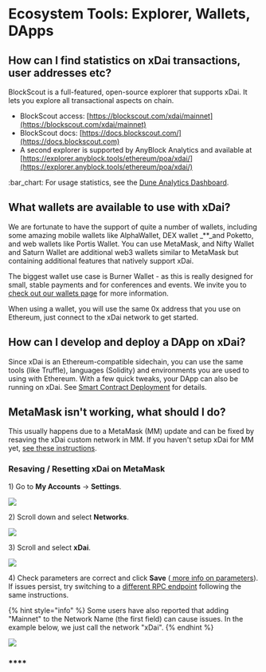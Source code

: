 # Ecosystem Tools: Explorer, Wallets, DApps

## How can I find statistics on xDai transactions, user addresses etc?

BlockScout is a full-featured, open-source explorer that supports xDai. It lets you explore all transactional aspects on chain.

* BlockScout access: [https://blockscout.com/xdai/mainnet](https://blockscout.com/xdai/mainnet)
* BlockScout docs: [https://docs.blockscout.com/](https://docs.blockscout.com)
* A second explorer is supported by AnyBlock Analytics and available at [https://explorer.anyblock.tools/ethereum/poa/xdai/](https://explorer.anyblock.tools/ethereum/poa/xdai/)

:bar\_chart: For usage statistics, see the [Dune Analytics Dashboard](https://duneanalytics.com/maxaleks/xDai-Usage).

## **What wallets are available to use with xDai?**

We are fortunate to have the support of quite a number of wallets, including some amazing mobile wallets like AlphaWallet, DEX wallet _\*\*_and Poketto, and web wallets like Portis Wallet. You can use MetaMask, and Nifty Wallet and Saturn Wallet are additional web3 wallets similar to MetaMask but containing additional features that natively support xDai.

The biggest wallet use case is Burner Wallet - as this is really designed for small, stable payments and for conferences and events. We invite you to [check out our wallets page](../../for-users/wallets/) for more information.

When using a wallet, you will use the same 0x address that you use on Ethereum, just connect to the xDai network to get started.

## How can I develop and deploy a DApp on xDai?

Since xDai is an Ethereum-compatible sidechain, you can use the same tools (like Truffle), languages (Solidity) and environments you are used to using with Ethereum. With a few quick tweaks, your DApp can also be running on xDai. See [Smart Contract Deployment](../../for-developers/developer-resources/smart-contract-deployment.md) for details.

## MetaMask isn't working, what should I do?

This usually happens due to a MetaMask (MM) update and can be fixed by resaving the xDai custom network in MM. If you haven't setup xDai for MM yet, [see these instructions](../../for-users/wallets/metamask/metamask-setup.md).

### Resaving / Resetting xDai on MetaMask

1\) Go to **My Accounts** -> **Settings**.

![](<../../.gitbook/assets/MM1 (1).png>)

2\) Scroll down and select **Networks**.

![](../../.gitbook/assets/MM2.png)

3\) Scroll and select **xDai**.

![](../../.gitbook/assets/MM3.png)

4\) Check parameters are correct and click **Save** ([ more info on parameters](../../for-users/wallets/metamask/metamask-setup.md)). If issues persist, try switching to a [different RPC endpoint](../../for-developers/developer-resources/#json-rpc-endpoints) following the same instructions.

{% hint style="info" %}
Some users have also reported that adding "Mainnet" to the Network Name (the first field) can cause issues. In the example below, we just call the network "xDai".
{% endhint %}

![](../../.gitbook/assets/MM4.png)

### \*\*\*\*
